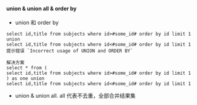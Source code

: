 #### union & union all & order by 
- union 和 order by 
```mysql
select id,title from subjects where id>#some_id# order by id limit 1
union
select id,title from subjects where id<#some_id# order by id limit 1
提示错误 `Incorrect usage of UNION and ORDER BY`

解决方案
select * from (
select id,title from subjects where id>#some_id# order by id limit 1
) as one union
select id,title from subjects where id<#some_id# order by id limit 1
```

- union & union all. all 代表不去重，全部合并结果集

